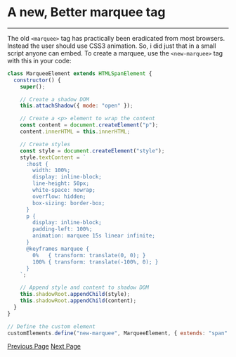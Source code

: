 # A new, Better marquee tag

---

The old `<marquee>` tag has practically been eradicated from most browsers. Instead the user should use CSS3 animation. So, i did just that in a small script anyone can embed. To create a marquee, use the `<new-marquee>` tag with this in your code:

```js
class MarqueeElement extends HTMLSpanElement {
  constructor() {
    super();

    // Create a shadow DOM
    this.attachShadow({ mode: "open" });

    // Create a <p> element to wrap the content
    const content = document.createElement("p");
    content.innerHTML = this.innerHTML;

    // Create styles
    const style = document.createElement("style");
    style.textContent = `
      :host {
        width: 100%;
        display: inline-block;
        line-height: 50px;
        white-space: nowrap;
        overflow: hidden;
        box-sizing: border-box;
      }
      p {
        display: inline-block;
        padding-left: 100%;
        animation: marquee 15s linear infinite;
      }
      @keyframes marquee {
        0%   { transform: translate(0, 0); }
        100% { transform: translate(-100%, 0); }
      }
    `;

    // Append style and content to shadow DOM
    this.shadowRoot.appendChild(style);
    this.shadowRoot.appendChild(content);
  }
}

// Define the custom element
customElements.define("new-marquee", MarqueeElement, { extends: "span" });
```

[Previous Page](Entry5.md) [Next Page](Entry7.md)
